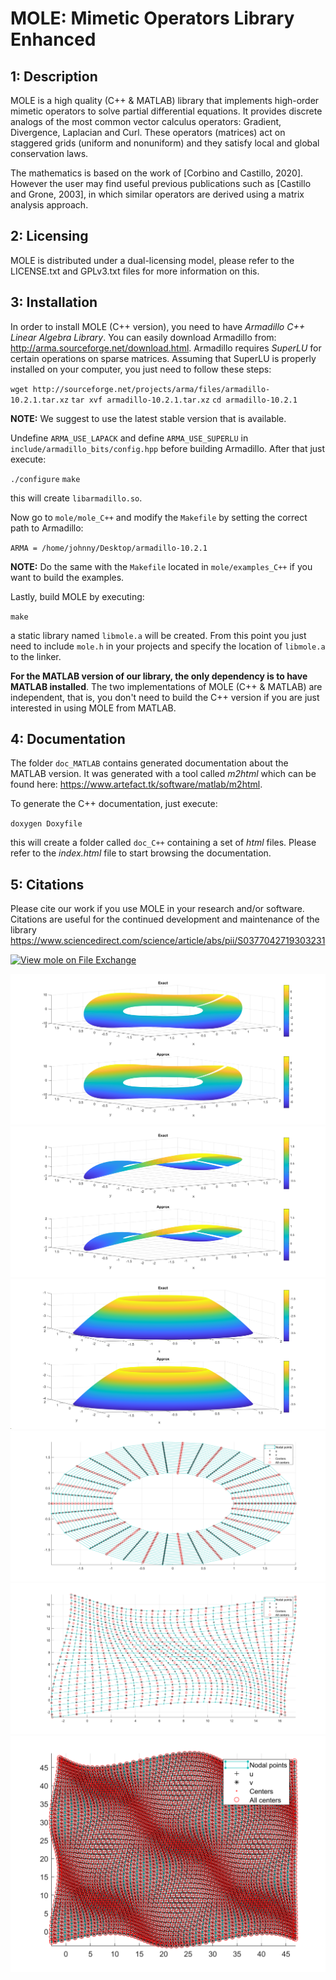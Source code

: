 MOLE: Mimetic Operators Library Enhanced
========================================


1: Description
--------------

MOLE is a high quality (C++ & MATLAB) library that implements 
high-order mimetic operators to solve partial differential equations. 
It provides discrete analogs of the most common vector calculus operators: 
Gradient, Divergence, Laplacian and Curl. These operators (matrices) act 
on staggered grids (uniform and nonuniform) and they satisfy local and 
global conservation laws.

The mathematics is based on the work of [Corbino and Castillo, 2020]. 
However the user may find useful previous publications such as [Castillo and Grone, 2003],
in which similar operators are derived using a matrix analysis approach.


2: Licensing
------------

MOLE is distributed under a dual-licensing model, please refer to the 
LICENSE.txt and GPLv3.txt files for more information on this.


3: Installation
---------------

In order to install MOLE (C++ version), you need to have _Armadillo C++ 
Linear Algebra Library_. You can easily download Armadillo from: 
<http://arma.sourceforge.net/download.html>. Armadillo requires _SuperLU_ 
for certain operations on sparse matrices. Assuming that SuperLU is 
properly installed on your computer, you just need to follow these steps:

`wget http://sourceforge.net/projects/arma/files/armadillo-10.2.1.tar.xz`
`tar xvf armadillo-10.2.1.tar.xz`
`cd armadillo-10.2.1`

**NOTE:** We suggest to use the latest stable version that is available.

Undefine `ARMA_USE_LAPACK` and define `ARMA_USE_SUPERLU` in `include/armadillo_bits/config.hpp` 
before building Armadillo. After that just execute:

`./configure`
`make`

this will create `libarmadillo.so`.

Now go to `mole/mole_C++` and modify the `Makefile` by setting the correct path to Armadillo:

`ARMA = /home/johnny/Desktop/armadillo-10.2.1`

**NOTE:** Do the same with the `Makefile` located in `mole/examples_C++` if you want to build the examples.

Lastly, build MOLE by executing:

`make`

a static library named `libmole.a` will be created. From this point you just need to include `mole.h` 
in your projects and specify the location of `libmole.a` to the linker.

**For the MATLAB version of our library, the only dependency is to have MATLAB installed**.
The two implementations of MOLE (C++ & MATLAB) are independent, that is, you don't need
to build the C++ version if you are just interested in using MOLE from MATLAB.


4: Documentation
------------
The folder `doc_MATLAB` contains generated documentation about the MATLAB version.
It was generated with a tool called _m2html_ which can be found here: <https://www.artefact.tk/software/matlab/m2html>.

To generate the C++ documentation, just execute:

`doxygen Doxyfile`

this will create a folder called `doc_C++` containing a set of _html_ files. Please refer to the _index.html_ file 
to start browsing the documentation.


5: Citations
------------

Please cite our work if you use MOLE in your research and/or software. 
Citations are useful for the continued development and maintenance of 
the library https://www.sciencedirect.com/science/article/abs/pii/S0377042719303231


[![View mole on File Exchange](https://www.mathworks.com/matlabcentral/images/matlab-file-exchange.svg)](https://www.mathworks.com/matlabcentral/fileexchange/64095-mole)

![Obtained with curvilinear operators](images/4thOrder.png)
![Obtained with curvilinear operators](images/4thOrder2.png)
![Obtained with curvilinear operators](images/4thOrder3.png)
![Obtained with curvilinear operators](images/grid2.png)
![Obtained with curvilinear operators](images/grid.png)
![Obtained with curvilinear operators](images/WavyGrid.png)
